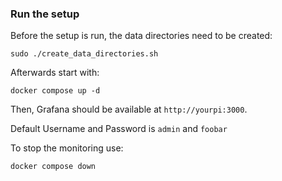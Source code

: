 ### Run the setup

Before the setup is run, the data directories need to be created:

```
sudo ./create_data_directories.sh
```

Afterwards start with:
```
docker compose up -d
```

Then, Grafana should be available at `http://yourpi:3000`.

Default Username and Password is `admin` and `foobar`

To stop the monitoring use:
```
docker compose down
```

